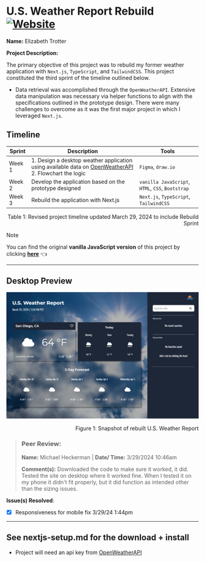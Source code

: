# U.S. Weather Report Rebuild &ensp;<a href="https://usweatherreport.vercel.app/">![Website](https://img.shields.io/website?url=https%3A%2F%2Fusweatherreport.vercel.app%2F&up_message=ONLINE&up_color=355E3B&down_message=OFFLINE&down_color=8B0000&style=for-the-badge&logo=vercel)</a>
**Name:** Elizabeth Trotter

**Project Description:** 

The primary objective of this project was to rebuild my former weather application with `Next.js`, `TypeScript`, and `TailwindCSS`. This project constituted the third sprint of the timeline outlined below.

- Data retrieval was accomplished through the `OpenWeatherAPI`. Extensive data manipulation was necessary via helper functions to align with the specifications outlined in the prototype design. There were many challenges to overcome as it was the first major project in which I leveraged `Next.js`.


## Timeline

| Sprint | Description | Tools |
| --- | --- | --- |
| Week 1 | 1. Design a desktop weather application using available data on [OpenWeatherAPI](https://openweathermap.org/api) <br/> 2. Flowchart the logic | `Figma`, `draw.io` | 
| Week 2 | Develop the application based on the prototype designed | `vanilla JavaScript`, `HTML`, `CSS`, `Bootstrap` |
| Week 3 | Rebuild the application with Next.js | `Next.js`, `TypeScript`, `TailwindCSS` |
<p align="right">Table 1: Revised project timeline updated March 29, 2024 to include Rebuild Sprint</p>

> [!NOTE]
> You can find the original **vanilla JavaScript version** of this project by clicking [**here**](https://github.com/et120/weatherapplication) :point_left:


---


## Desktop Preview

![Weather application preview](./public/desktop-preview.png)
<p align="right">Figure 1: Snapshot of rebuilt U.S. Weather Report</p>


> ### Peer Review:
> 
> **Name:** Michael Heckerman | **Date/ Time:** 3/29/2024 10:46am
> 
> **Comment(s):** Downloaded the code to make sure it worked, it did. Tested the site on desktop where it worked fine. When I tested it on my phone it didn't fit properly, but it did function as intended other than the sizing issues.

**Issue(s) Resolved**:
- [x] Responsiveness for mobile fix 3/29/24 1:44pm


---


## See nextjs-setup.md for the download + install
- Project will need an api key from [OpenWeatherAPI](https://openweathermap.org/api)
